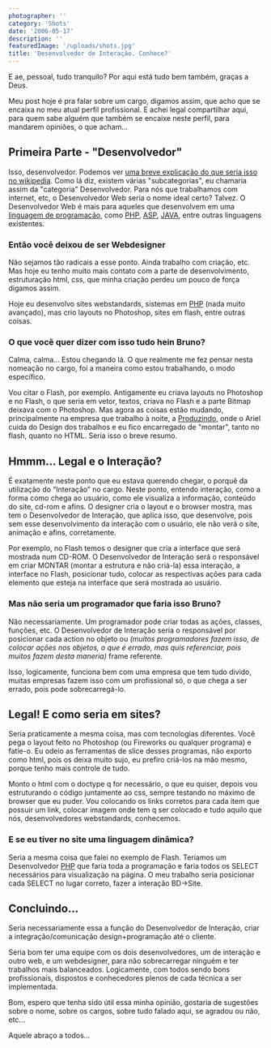 ```yaml
---
photographer: ''
category: 'Shots'
date: '2006-05-17'
description: ''
featuredImage: '/uploads/shots.jpg'
title: 'Desenvolvedor de Interação. Conhece?'
---
```


E ae, pessoal, tudo tranquilo? Por aqui está tudo bem também, graças a Deus.

Meu post hoje é pra falar sobre um cargo, digamos assim, que acho que se encaixa no meu atual perfil profissional. E achei legal compartilhar aqui, para quem sabe alguém que também se encaixe neste perfil, para mandarem opiniões, o que acham...

## Primeira Parte - "Desenvolvedor"

Isso, desenvolvedor. Podemos ver [uma breve explicação do que seria isso no wikipedia](http://pt.wikipedia.org/wiki/Desenvolvedor). Como lá diz, existem várias "subcategorias", eu chamaria assim da "categoria" Desenvolvedor. Para nós que trabalhamos com internet, etc, o Desenvolvedor Web seria o nome ideal certo? Talvez. O Desenvolvedor Web é mais para aqueles que desenvolvem em uma [linguagem de programação](http://pt.wikipedia.org/wiki/Linguagem_de_programa%C3%A7%C3%A3o), como [PHP](http://pt.wikipedia.org/wiki/Php), [ASP](http://pt.wikipedia.org/wiki/ASP), [JAVA](http://pt.wikipedia.org/wiki/Linguagem_de_programa%C3%A7%C3%A3o_Java), entre outras linguagens existentes.

### Então você deixou de ser Webdesigner

Não sejamos tão radicais a esse ponto. Ainda trabalho com criação, etc. Mas hoje eu tenho muito mais contato com a parte de desenvolvimento, estruturação html, css, que minha criação perdeu um pouco de força digamos assim.

Hoje eu desenvolvo sites webstandards, sistemas em [PHP](http://pt.wikipedia.org/wiki/Php) (nada muito avançado), mas crio layouts no Photoshop, sites em flash, entre outras coisas.

### O que você quer dizer com isso tudo hein Bruno?

Calma, calma... Estou chegando lá. O que realmente me fez pensar nesta nomeação no cargo, foi a maneira como estou trabalhando, o modo específico.

Vou citar o Flash, por exemplo. Antigamente eu criava layouts no Photoshop e no Flash, o que seria em vetor, textos, criava no Flash e a parte Bitmap deixava com o Photoshop. Mas agora as coisas estão mudando, principalmente na empresa que trabalho à noite, a [Produzindo](http://www.produzindo.com.br), onde o Ariel cuida do Design dos trabalhos e eu fico encarregado de "montar", tanto no flash, quanto no HTML. Seria isso o breve resumo.

## Hmmm... Legal e o Interação?

É exatamente neste ponto que eu estava querendo chegar, o porquê da utilização do “Interação” no cargo. Neste ponto, entendo interação, como a forma como chega ao usuário, como ele visualiza a informação, conteúdo do site, cd-rom e afins. O designer cria o layout e o browser mostra, mas tem o Desenvolvedor de Interação, que aplica isso, que desenvolve, pois sem esse desenvolvimento da interação com o usuário, ele não verá o site, animação e afins, corretamente.

Por exemplo, no Flash temos o designer que cria a interface que será mostrada num CD-ROM. O Desenvolvedor de Interação será o responsável em criar MONTAR (montar a estrutura e não criá-la) essa interação, a interface no Flash, posicionar tudo, colocar as respectivas ações para cada elemento que esteja na interface que será mostrada ao usuário.

### Mas não seria um programador que faria isso Bruno?

Não necessariamente. Um programador pode criar todas as ações, classes, funções, etc. O Desenvolvedor de Interação seria o responsável por posicionar cada action no objeto ou _(muitos programadores fazem isso, de colocar ações nos objetos, o que é errado, mas quis referenciar, pois muitos fazem desta maneria)_ frame referente.

Isso, logicamente, funciona bem com uma empresa que tem tudo divido, muitas empresas fazem isso com um profissional só, o que chega a ser errado, pois pode sobrecarregá-lo.

## Legal! E como seria em sites?

Seria praticamente a mesma coisa, mas com tecnologias diferentes. Você pega o layout feito no Photoshop (ou Fireworks ou qualquer programa) e fatie-o. Eu odeio as ferramentas de slice desses programas, não exporto como html, pois os deixa muito sujo, eu prefiro criá-los na mão mesmo, porque tenho mais controle de tudo.

Monto o html com o doctype q for necessário, o que eu quiser, depois vou estruturando o código juntamente ao css, sempre testando no máximo de browser que eu puder. Vou colocando os links corretos para cada item que possuir um link, colocar imagem onde tem q ser colocado e tudo aquilo que nós, desenvolvedores webstandards, conhecemos.

### E se eu tiver no site uma linguagem dinâmica?

Seria a mesma coisa que falei no exemplo de Flash. Teríamos um Desenvolvedor [PHP](http://pt.wikipedia.org/wiki/Php) que faria toda a programação e faria todos os SELECT necessários para visualização na página. O meu trabalho seria posicionar cada SELECT no lugar correto, fazer a interação BD->Site.

## Concluindo...

Seria necessariamente essa a função do Desenvolvedor de Interação, criar a integração/comunicação design+programação até o cliente.

Seria bom ter uma equipe com os dois desenvolvedores, um de interação e outro web, e um webdesigner, para não sobrecarregar ninguém e ter trabalhos mais balanceados. Logicamente, com todos sendo bons profissionais, dispostos e conhecedores plenos de cada técnica a ser implementada.

Bom, espero que tenha sido útil essa minha opinião, gostaria de sugestões sobre o nome, sobre os cargos, sobre tudo falado aqui, se agradou ou não, etc...

Aquele abraço a todos...
